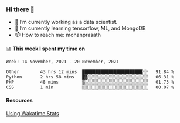 ### Hi there 👋

- 🔭 I’m currently working as a data scientist.
- 🌱 I’m currently learning tensorflow, ML, and MongoDB
- 📫 How to reach me: mohanprasath

📊 **This week I spent my time on**
<!--START_SECTION:waka-->
```text
Week: 14 November, 2021 - 20 November, 2021

Other        43 hrs 12 mins  ███████████████████████░░   91.84 % 
Python       2 hrs 58 mins   █▓░░░░░░░░░░░░░░░░░░░░░░░   06.31 % 
PHP          48 mins         ▒░░░░░░░░░░░░░░░░░░░░░░░░   01.73 % 
CSS          1 min           ░░░░░░░░░░░░░░░░░░░░░░░░░   00.07 % 
```
<!--END_SECTION:waka-->

#### Resources
[Using Wakatime Stats](https://github.com/marketplace/actions/waka-readme)
